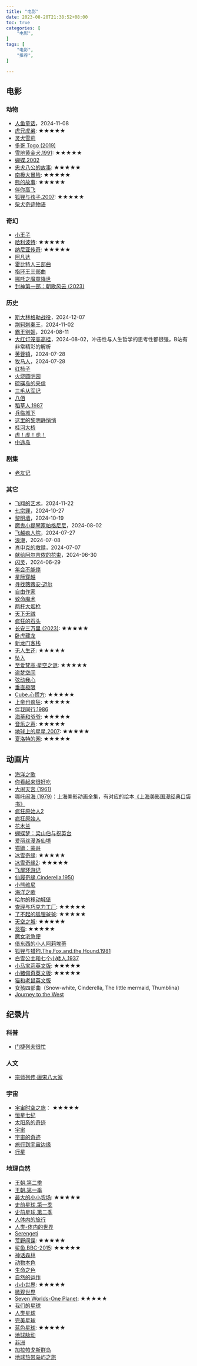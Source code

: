 ```yaml
---
title: "电影"
date: 2023-08-20T21:38:52+08:00
toc: true
categories: [
    "电影",
]
tags: [
    "电影",
    "推荐",
]

---
```


## 电影

### 动物

* [人鱼童话](https://movie.douban.com/subject/1294754/)，2024-11-08
* [虎兄虎弟](https://movie.douban.com/subject/1309135/): ★★★★★
* [灵犬雪莉](https://movie.douban.com/subject/25745494/)
* [多哥 Togo (2019)](https://movie.douban.com/subject/30271841/)
* [雪地黄金犬.1991](https://movie.douban.com/subject/1769033/): ★★★★★
* [蝴蝶.2002](https://movie.douban.com/subject/1292056/)
* [忠犬八公的故事](https://movie.douban.com/subject/3011091/): ★★★★★
* [南极大冒险](https://movie.douban.com/subject/1477448/): ★★★★★
* [熊的故事](https://movie.douban.com/subject/1300334/): ★★★★★
* [伴你高飞](https://movie.douban.com/subject/1292642/)
* [狐狸与孩子.2007](https://movie.douban.com/subject/2028659/): ★★★★★
* [柴犬奇迹物语](https://movie.douban.com/subject/2357302/)

### 奇幻

* [小王子](https://movie.douban.com/subject/20645098/)
* [哈利波特](https://movie.douban.com/subject/1295038/): ★★★★★
* [纳尼亚传奇](https://movie.douban.com/subject/1309052/): ★★★★★
* [阿凡达](https://movie.douban.com/subject/1652587/)
* [霍比特人三部曲](https://movie.douban.com/subject/1966182/)
* [指环王三部曲](https://movie.douban.com/subject/1291571/)
* [哪吒之魔童降世](https://movie.douban.com/subject/26794435/)
* [封神第一部：朝歌风云 (2023)](https://movie.douban.com/subject/10604086/)

### 历史

* [斯大林格勒战役](https://movie.douban.com/subject/1293750/)，2024-12-07
* [荆轲刺秦王](https://movie.douban.com/subject/1294693/)，2024-11-02
* [霸王别姬](https://movie.douban.com/subject/1291546/)，2024-08-11
* [大红灯笼高高挂](https://movie.douban.com/subject/1293323/)，2024-08-02，冲击性与人生哲学的思考性都很强，B站有非常精彩的解析
* [芙蓉镇](https://movie.douban.com/subject/1297880/)，2024-07-28
* [牧马人](https://movie.douban.com/subject/1308038/)，2024-07-28
* [红柿子](https://movie.douban.com/subject/1303637/)
* [火烧圆明园](https://movie.douban.com/subject/1299578/)
* [硫磺岛的来信](https://movie.douban.com/subject/1917171/)
* [三毛从军记](https://movie.douban.com/subject/2132220/)
* [八佰](https://movie.douban.com/subject/26754233/)
* [稻草人.1987](https://movie.douban.com/subject/1308607/)
* [兵临城下](https://movie.douban.com/subject/1301726)
* [这里的黎明静悄悄](https://movie.douban.com/subject/26384515/)
* [桂河大桥](https://movie.douban.com/subject/1294958/)
* [虎！虎！虎！](https://movie.douban.com/subject/1294562/)
* [中途岛](https://movie.douban.com/subject/1292600/)

### 剧集

* [老友记](https://movie.douban.com/subject/1393859/)

### 其它

* [飞翔的艺术](https://movie.douban.com/subject/6873875/)，2024-11-22
* [七宗罪](https://movie.douban.com/subject/1292223/)，2024-10-27
* [黎明墙](https://movie.douban.com/subject/30157353/)，2024-10-19
* [魔鬼小提琴家帕格尼尼](https://movie.douban.com/subject/11528266/)，2024-08-02
* [飞越疯人院](https://movie.douban.com/subject/1292224/)，2024-07-27
* [浪潮](https://movie.douban.com/subject/2297265/)，2024-07-08
* [肖申克的救赎](https://movie.douban.com/subject/1292052/)，2024-07-07
* [献给阿尔吉侬的花束](https://movie.douban.com/subject/1304030/)，2024-06-30
* [闪灵](https://movie.douban.com/subject/1292225/)，2024-06-29
* [年会不能停](https://movie.douban.com/subject/35725869/)
* [星际穿越](https://m.douban.com/movie/subject/1889243/)
* [寻找薇薇安·迈尔](https://movie.douban.com/subject/21356379/)
* [自由作家](https://movie.douban.com/subject/1945253/)
* [致命魔术](https://movie.douban.com/subject/1780330/)
* [两杆大烟枪](https://movie.douban.com/subject/1293350/)
* [天下无贼](https://movie.douban.com/subject/1291550/)
* [疯狂的石头](https://movie.douban.com/subject/1862151/)
* [长安三万里 (2023)](https://movie.douban.com/subject/36035676/): ★★★★★
* [卧虎藏龙](https://movie.douban.com/subject/1301168/)
* [新龙门客栈](https://movie.douban.com/subject/1292287/)
* [无人生还](https://movie.douban.com/subject/25839052/): ★★★★★
* [坠入](https://movie.douban.com/subject/1890572/)
* [至爱梵高·星空之谜](https://movie.douban.com/subject/25837262/): ★★★★★
* [盗梦空间](https://movie.douban.com/subject/3541415/)
* [弦动我心](https://movie.douban.com/subject/1299176/)
* [垂直极限](https://movie.douban.com/subject/1301166/)
* [Cube.心慌方](https://movie.douban.com/subject/1305903/): ★★★★★
* [上帝也疯狂](https://movie.douban.com/subject/1297478/): ★★★★★
* [伴我同行.1986](https://movie.douban.com/subject/1292925/)
* [海蒂和爷爷](https://movie.douban.com/subject/25958717/): ★★★★★
* [音乐之声](https://movie.douban.com/subject/1294408/): ★★★★★
* [地球上的星星.2007](https://movie.douban.com/subject/2363506/): ★★★★★
* [夏洛特的网](https://movie.douban.com/subject/1457218/): ★★★★★


## 动画片

* [海洋之歌](https://movie.douban.com/subject/11584019/)
* [你看起来很好吃](https://movie.douban.com/subject/4848115/)
* [大闹天宫 (1961)](https://movie.douban.com/subject/1418019/)
* [哪吒闹海 (1979)](https://movie.douban.com/subject/1307315/)：上海美影动画全集，有对应的绘本[《上海美影国漫经典口袋书》](https://book.douban.com/subject/33444264/)
* [疯狂原始人2](https://movie.douban.com/subject/24298954/)
* [疯狂原始人](https://movie.douban.com/subject/1907966/)
* [花木兰](https://movie.douban.com/subject/1294833/)
* [蝴蝶梦：梁山伯与祝英台](https://movie.douban.com/subject/2978752/)
* [爱丽丝漫游仙境](https://movie.douban.com/subject/1310178/)
* [猫鼬：蒙哥](https://movie.douban.com/subject/3012012/)
* [冰雪奇缘](https://movie.douban.com/subject/4202982/): ★★★★★
* [冰雪奇缘2](https://movie.douban.com/subject/25887288/): ★★★★★
* [飞屋环游记](https://movie.douban.com/subject/2129039/)
* [仙履奇缘.Cinderella.1950](https://movie.douban.com/subject/1294461/)
* [小熊维尼](https://movie.douban.com/subject/4729201/)
* [海洋之歌](https://movie.douban.com/subject/11584019/)
* [哈尔的移动城堡](https://movie.douban.com/subject/1308807/)
* [查理与巧克力工厂](https://movie.douban.com/subject/1309101/): ★★★★★
* [了不起的狐狸爸爸](https://movie.douban.com/subject/1759386/): ★★★★★
* [天空之城](https://movie.douban.com/subject/1291583/): ★★★★★
* [龙猫](https://movie.douban.com/subject/1291560/): ★★★★★
* [魔女宅急便](https://movie.douban.com/subject/1307811/)
* [借东西的小人阿莉埃蒂](https://movie.douban.com/subject/4202302/)
* [狐狸与猎狗.The.Fox.and.the.Hound.1981](https://movie.douban.com/subject/1293240/)
* [白雪公主和七个小矮人.1937](https://movie.douban.com/subject/1297756/)
* [小马宝莉英文版](https://movie.douban.com/subject/20391434/): ★★★★★
* [小猪佩奇英文版](https://movie.douban.com/subject/3036644/): ★★★★★
* [猫和老鼠英文版](https://movie.douban.com/subject/35558910/)
* 女孩四部曲（Snow-white, Cinderella, The little mermaid, Thumblina）
* [Journey to the West](https://movie.douban.com/subject/35322194/)


## 纪录片

### 科普

* [门捷列夫很忙](https://tv.cctv.com/2020/06/15/VIDAxDwwrYSGJUk01ntQbV0v200615.shtml)


### 人文

* [宗师列传·唐宋八大家](https://movie.douban.com/subject/36243704/)

### 宇宙

* [宇宙时空之旅](https://movie.douban.com/subject/24698699/)： ★★★★★
* [恒星七纪](https://movie.douban.com/subject/20370177/)
* [太阳系的奇迹](https://movie.douban.com/subject/4606935/)
* [宇宙](https://movie.douban.com/subject/35640001/)
* [宇宙的奇迹](https://movie.douban.com/subject/6024544/)
* [旅行到宇宙边缘](https://movie.douban.com/subject/3595323/)
* [行星](https://movie.douban.com/subject/30362315/)

### 地理自然

* [王朝.第二季](https://movie.douban.com/subject/35306432/)
* [王朝.第一季](https://movie.douban.com/subject/27182707/)
* [最大的小小农场](https://movie.douban.com/subject/30330264/): ★★★★★
* [史前星球.第一季](https://movie.douban.com/subject/34603375/)
* [史前星球.第二季](https://movie.douban.com/subject/36292415/)
* [人体内的旅行](https://movie.douban.com/subject/3442857/)
* [人类-体内的世界](https://movie.douban.com/subject/35465110/)
* [Serengeti](https://movie.douban.com/subject/34454232/)
* [荒野间谍](https://movie.douban.com/subject/26959212/): ★★★★★
* [鲨鱼.BBC-2015](https://movie.douban.com/subject/26386580/): ★★★★★
* [神话森林](https://movie.douban.com/subject/6412608/)
* [动物本色](https://movie.douban.com/subject/35651101/)
* [生命之色](https://movie.douban.com/subject/34851325/)
* [自然的运作](https://movie.douban.com/subject/24868433/)
* [小小世界](https://movie.douban.com/subject/35203215/): ★★★★★
* [微观世界](https://movie.douban.com/subject/1292285/)
* [Seven Worlds-One Planet](https://movie.douban.com/subject/33387353/): ★★★★★
* [我们的星球](https://movie.douban.com/subject/30374707/)
* [人类星球](https://movie.douban.com/subject/5950117/)
* [完美星球](https://movie.douban.com/subject/33387354/)
* [蓝色星球](https://movie.douban.com/subject/1325007/): ★★★★★
* [地球脉动](https://movie.douban.com/subject/1871906/)
* [非洲](https://movie.douban.com/subject/20488575/)
* [加拉帕戈斯群岛](https://movie.douban.com/subject/2147083/)
* [地球热带岛屿之旅](https://movie.douban.com/subject/34945520/)
